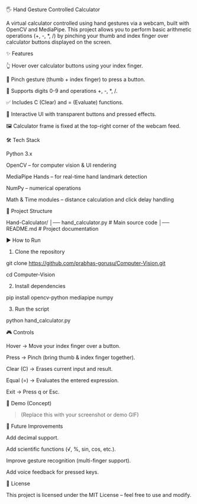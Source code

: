 🖐️ Hand Gesture Controlled Calculator

A virtual calculator controlled using hand gestures via a webcam, built with OpenCV and MediaPipe.
This project allows you to perform basic arithmetic operations (+, -, *, /) by pinching your thumb and index finger over calculator buttons displayed on the screen.


✨ Features

👆 Hover over calculator buttons using your index finger.

🤏 Pinch gesture (thumb + index finger) to press a button.

🔢 Supports digits 0-9 and operations +, -, *, /.

✅ Includes C (Clear) and = (Evaluate) functions.

🎨 Interactive UI with transparent buttons and pressed effects.

🖼️ Calculator frame is fixed at the top-right corner of the webcam feed.




🛠️ Tech Stack

Python 3.x

OpenCV – for computer vision & UI rendering

MediaPipe Hands – for real-time hand landmark detection

NumPy – numerical operations

Math & Time modules – distance calculation and click delay handling




📂 Project Structure

Hand-Calculator/
│── hand_calculator.py   # Main source code
│── README.md            # Project documentation



▶️ How to Run

1. Clone the repository

git clone https://github.com/prabhas-gorusu/Computer-Vision.git

cd Computer-Vision

2. Install dependencies

pip install opencv-python mediapipe numpy

3. Run the script

python hand_calculator.py



🎮 Controls

Hover → Move your index finger over a button.

Press → Pinch (bring thumb & index finger together).

Clear (C) → Erases current input and result.

Equal (=) → Evaluates the entered expression.

Exit → Press q or Esc.




📸 Demo (Concept)

> (Replace this with your screenshot or demo GIF)






🚀 Future Improvements

Add decimal support.

Add scientific functions (√, %, sin, cos, etc.).

Improve gesture recognition (multi-finger support).

Add voice feedback for pressed keys.




📜 License

This project is licensed under the MIT License – feel free to use and modify.



